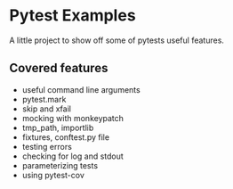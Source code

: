 # Pytest Examples

A little project to show off some of pytests useful features.

## Covered features

- useful command line arguments
- pytest.mark
- skip and xfail
- mocking with monkeypatch
- tmp_path, importlib
- fixtures, conftest.py file
- testing errors
- checking for log and stdout
- parameterizing tests
- using pytest-cov
